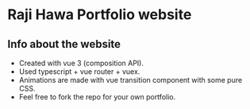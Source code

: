 # Raji Hawa Portfolio website

## Info about the website

- Created with vue 3 (composition API).
- Used typescript + vue router + vuex.
- Animations are made with vue transition component with some pure CSS.
- Feel free to fork the repo for your own portfolio.

